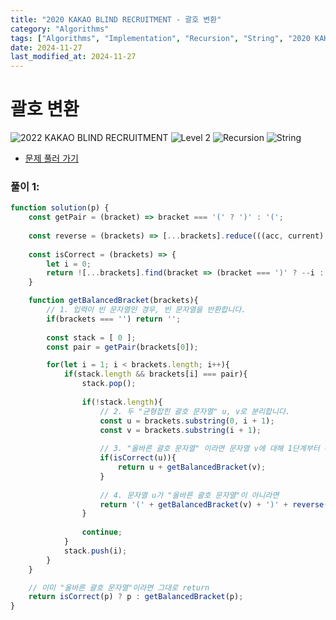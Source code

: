 ```yaml
---
title: "2020 KAKAO BLIND RECRUITMENT - 괄호 변환"
category: "Algorithms"
tags: ["Algorithms", "Implementation", "Recursion", "String", "2020 KAKAO BLIND RECRUITMENT"]
date: 2024-11-27
last_modified_at: 2024-11-27
---
```


# 괄호 변환

<img src="https://img.shields.io/badge/-2022 KAKAO BLIND RECRUITMENT-gold" alt="2022 KAKAO BLIND RECRUITMENT"/> <img src="https://img.shields.io/badge/-Level 2-green" alt="Level 2"/> <img src="https://img.shields.io/badge/-Recursion-violet" alt="Recursion"/>  <img src="https://img.shields.io/badge/-String-dimgray" alt="String"/> 

- [문제 풀러 가기](https://school.programmers.co.kr/learn/courses/30/lessons/92335)

### 풀이 1: 

```js
function solution(p) {   
    const getPair = (bracket) => bracket === '(' ? ')' : '(';
    
    const reverse = (brackets) => [...brackets].reduce(((acc, current) => acc += getPair(current)), '');
    
    const isCorrect = (brackets) => {
        let i = 0;
        return ![...brackets].find(bracket => (bracket === ')' ? --i : ++i) < 0);
    }

    function getBalancedBracket(brackets){
        // 1. 입력이 빈 문자열인 경우, 빈 문자열을 반환합니다. 
        if(brackets === '') return '';
        
        const stack = [ 0 ];
        const pair = getPair(brackets[0]);

        for(let i = 1; i < brackets.length; i++){
            if(stack.length && brackets[i] === pair){
                stack.pop();
                
                if(!stack.length){
                    // 2. 두 "균형잡힌 괄호 문자열" u, v로 분리합니다.
                    const u = brackets.substring(0, i + 1);
                    const v = brackets.substring(i + 1);
                    
                    // 3. "올바른 괄호 문자열" 이라면 문자열 v에 대해 1단계부터 다시 수행
                    if(isCorrect(u)){
                        return u + getBalancedBracket(v);
                    }
                    
                    // 4. 문자열 u가 "올바른 괄호 문자열"이 아니라면
                    return '(' + getBalancedBracket(v) + ')' + reverse(u.substring(1, u.length-1));
                }
                
                continue;
            } 
            stack.push(i);
        }
    }

    // 이미 "올바른 괄호 문자열"이라면 그대로 return
    return isCorrect(p) ? p : getBalancedBracket(p);
}
```
